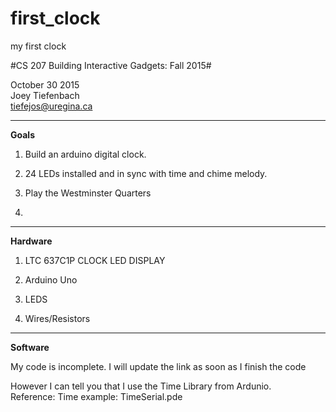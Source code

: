 # first_clock
my first clock


#CS 207 Building Interactive Gadgets: Fall 2015#

October 30 2015 <br>
Joey Tiefenbach <br>
tiefejos@uregina.ca 


------------


**Goals**
1. Build an arduino digital clock. 

2. 24 LEDs installed and in sync with time and chime melody. 

3. Play the Westminster Quarters 

4. 

-------------------



**Hardware**
1. LTC 637C1P CLOCK LED DISPLAY

2. Arduino Uno

3. LEDS

4. Wires/Resistors

--------------------------
**Software**

My code is incomplete. I will update the link as soon as I finish the code

However I can tell you that I use the Time Library from Ardunio.<br>
Reference: Time example: TimeSerial.pde






